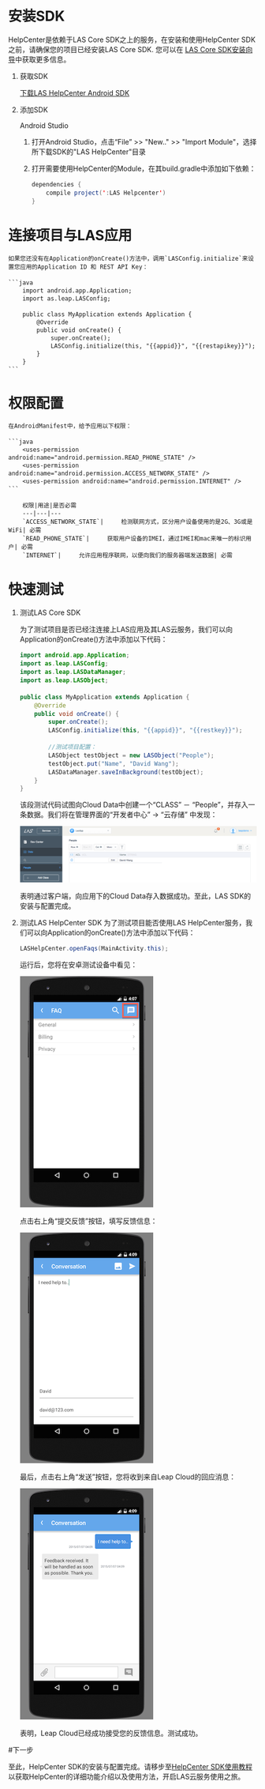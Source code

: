 #	安装SDK

HelpCenter是依赖于LAS Core SDK之上的服务，在安装和使用HelpCenter SDK之前，请确保您的项目已经安装LAS Core SDK. 您可以在 [LAS Core SDK安装向导](ExistingProject.md)中获取更多信息。

1. 获取SDK

	<a class="download-sdk" href="...">下载LAS HelpCenter Android SDK</a>
	
2. 添加SDK

	Android Studio 

	1. 	打开Android Studio，点击“File” >> "New.." >> "Import Module"，选择所下载SDK的"LAS HelpCenter"目录
	2. 	打开需要使用HelpCenter的Module，在其build.gradle中添加如下依赖：
	
		```java
		dependencies {
			compile project(':LAS Helpcenter')
		}
		```

#	连接项目与LAS应用
	
	如果您还没有在Application的onCreate()方法中，调用`LASConfig.initialize`来设置您应用的Application ID 和 REST API Key：
	
	```java
		import android.app.Application;
		import as.leap.LASConfig;
	
		public class MyApplication extends Application {
			@Override
			public void onCreate() {
				super.onCreate();
				LASConfig.initialize(this, "{{appid}}", "{{restapikey}}");
			}
		}
	```
	
#	权限配置

	在AndroidManifest中，给予应用以下权限：
		
	```java
		<uses-permission android:name="android.permission.READ_PHONE_STATE" />
		<uses-permission android:name="android.permission.ACCESS_NETWORK_STATE" />
		<uses-permission android:name="android.permission.INTERNET" />
	```
		
		权限|用途|是否必需
		---|---|---
		`ACCESS_NETWORK_STATE`|		检测联网方式，区分用户设备使用的是2G、3G或是WiFi| 必需
		`READ_PHONE_STATE`| 	获取用户设备的IMEI，通过IMEI和mac来唯一的标识用户| 必需
		`INTERNET`| 	允许应用程序联网，以便向我们的服务器端发送数据| 必需
	
#	快速测试

1. 测试LAS Core SDK

	为了测试项目是否已经注连接上LAS应用及其LAS云服务，我们可以向Application的onCreate()方法中添加以下代码：
	
	```java
	import android.app.Application;
	import as.leap.LASConfig;
	import as.leap.LASDataManager;
	import as.leap.LASObject;
	
	public class MyApplication extends Application {
		@Override
		public void onCreate() {
			super.onCreate();
			LASConfig.initialize(this, "{{appid}}", "{{restkey}}");
			
			//测试项目配置：
			LASObject testObject = new LASObject("People");
			testObject.put("Name", "David Wang");
			LASDataManager.saveInBackground(testObject);
		}
	}
	```
	
	该段测试代码试图向Cloud Data中创建一个“CLASS” － “People”，并存入一条数据。我们将在管理界面的“开发者中心” -> “云存储” 中发现：
	
	![imgSDKQSTestAddObj](../../../images/imgSDKQSTestAddObj.png)
	
	表明通过客户端，向应用下的Cloud Data存入数据成功。至此，LAS SDK的安装与配置完成。

2. 测试LAS HelpCenter SDK
	为了测试项目能否使用LAS HelpCenter服务，我们可以向Application的onCreate()方法中添加以下代码：
	
	```java
	LASHelpCenter.openFaqs(MainActivity.this);
	```
	
	运行后，您将在安卓测试设备中看见：
	
	![imgSupportHome](../../../images/imgSupportHome.png)
	
	点击右上角“提交反馈”按钮，填写反馈信息：
	
	![imgSupportAddMsg](../../../images/imgSupportAddMsg.png)
	
	最后，点击右上角“发送”按钮，您将收到来自Leap Cloud的回应消息：
	
	![imgSupportConversation](../../../images/imgSupportConversation.png)
	
	表明，Leap Cloud已经成功接受您的反馈信息。测试成功。

#下一步

至此，HelpCenter SDK的安装与配置完成。请移步至[HelpCenter SDK使用教程](...)以获取HelpCenter的详细功能介绍以及使用方法，开启LAS云服务使用之旅。